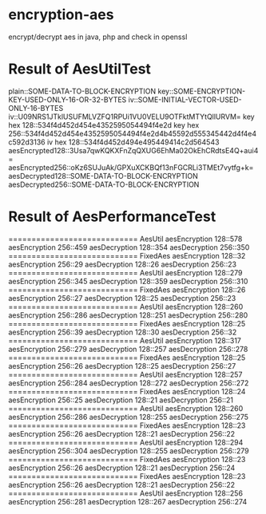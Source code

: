 # encryption-aes
encrypt/decrypt aes in java, php and check in openssl

# Result of AesUtilTest
plain::SOME-DATA-TO-BLOCK-ENCRYPTION
key::SOME-ENCRYPTION-KEY-USED-ONLY-16-OR-32-BYTES
iv::SOME-INITIAL-VECTOR-USED-ONLY-16-BYTES
iv::U09NRS1JTklUSUFMLVZFQ1RPUi1VU0VELU9OTFktMTYtQllURVM=
key hex 128::534f4d452d454e4352595054494f4e2d
key hex 256::534f4d452d454e4352595054494f4e2d4b45592d555345442d4f4e4c592d3136
iv  hex 128::534f4d452d494e495449414c2d564543
aesEncrypted128::3Usa7qwKQKXFnZqQXUG6EhMa02OkEhCRdtsE4Q+aui4=
aesEncrypted256::oKz6SUJuAk/GPXuXCKBQf13nFGCRLi3TMEt7vytfg+k=
aesDecrypted128::SOME-DATA-TO-BLOCK-ENCRYPTION
aesDecrypted256::SOME-DATA-TO-BLOCK-ENCRYPTION

# Result of AesPerformanceTest
============================ AesUtil
aesEncryption 128::578
aesEncryption 256::459
aesDecryption 128::354
aesDecryption 256::350
============================ FixedAes
aesEncryption 128::32
aesEncryption 256::29
aesDecryption 128::26
aesDecryption 256::23
============================ AesUtil
aesEncryption 128::279
aesEncryption 256::345
aesDecryption 128::359
aesDecryption 256::310
============================ FixedAes
aesEncryption 128::26
aesEncryption 256::27
aesDecryption 128::25
aesDecryption 256::23
============================ AesUtil
aesEncryption 128::260
aesEncryption 256::286
aesDecryption 128::251
aesDecryption 256::280
============================ FixedAes
aesEncryption 128::25
aesEncryption 256::39
aesDecryption 128::30
aesDecryption 256::32
============================ AesUtil
aesEncryption 128::317
aesEncryption 256::279
aesDecryption 128::257
aesDecryption 256::278
============================ FixedAes
aesEncryption 128::25
aesEncryption 256::26
aesDecryption 128::25
aesDecryption 256::27
============================ AesUtil
aesEncryption 128::257
aesEncryption 256::284
aesDecryption 128::272
aesDecryption 256::272
============================ FixedAes
aesEncryption 128::24
aesEncryption 256::25
aesDecryption 128::21
aesDecryption 256::21
============================ AesUtil
aesEncryption 128::260
aesEncryption 256::286
aesDecryption 128::255
aesDecryption 256::275
============================ FixedAes
aesEncryption 128::23
aesEncryption 256::26
aesDecryption 128::21
aesDecryption 256::22
============================ AesUtil
aesEncryption 128::294
aesEncryption 256::304
aesDecryption 128::255
aesDecryption 256::279
============================ FixedAes
aesEncryption 128::23
aesEncryption 256::26
aesDecryption 128::21
aesDecryption 256::24
============================ FixedAes
aesEncryption 128::23
aesEncryption 256::26
aesDecryption 128::21
aesDecryption 256::22
============================ AesUtil
aesEncryption 128::256
aesEncryption 256::281
aesDecryption 128::267
aesDecryption 256::274
